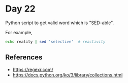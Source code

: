 # Day 22

Python script to get valid word which is "SED-able".

For example,

```sh
echo reality | sed 'selective'  # reactivity
```

## References

* https://regexr.com/
* https://docs.python.org/ko/3/library/collections.html

